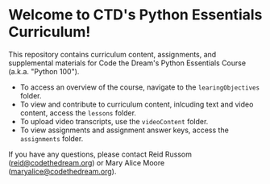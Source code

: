 # Welcome to CTD's Python Essentials Curriculum!

This repository contains curriculum content, assignments, and supplemental materials for Code the Dream's Python Essentials Course (a.k.a. "Python 100"). 

 * To access an overview of the course, navigate to the `learingObjectives` folder.
 * To view and contribute to curriculum content, inlcuding text and video content, access the `lessons` folder.
 * To upload video transcripts, use the `videoContent` folder.
 * To view assignments and assignment answer keys, access the `assignments` folder.

If you have any questions, please contact Reid Russom (reid@codethedream.org) or Mary Alice Moore (maryalice@codethedream.org).
